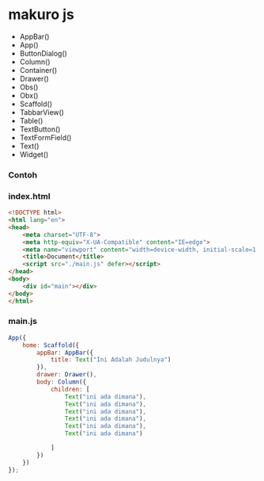 # makuro js 

- AppBar()
- App()
- ButtonDialog()
- Column()
- Container()
- Drawer()
- Obs()
- Obx()
- Scaffold()
- TabbarView()
- Table()
- TextButton()
- TextFormField()
- Text()
- Widget()

### Contoh

### index.html
```html
<!DOCTYPE html>
<html lang="en">
<head>
    <meta charset="UTF-8">
    <meta http-equiv="X-UA-Compatible" content="IE=edge">
    <meta name="viewport" content="width=device-width, initial-scale=1.0">
    <title>Document</title>
    <script src="./main.js" defer></script>
</head>
<body>
    <div id="main"></div>
</body>
</html>
```

### main.js
```js
App({
    home: Scaffold({
        appBar: AppBar({
            title: Text("Ini Adalah Judulnya")
        }),
        drawer: Drawer(),
        body: Column({
            children: [
                Text("ini ada dimana"),
                Text("ini ada dimana"),
                Text("ini ada dimana"),
                Text("ini ada dimana"),
                Text("ini ada dimana"),
                Text("ini ada dimana")

            ]
        })
    })
});
```